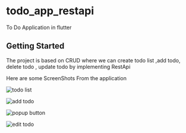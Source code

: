 # todo_app_restapi

To Do Application in flutter

## Getting Started

The project is based on CRUD where we can create todo list ,add todo, delete todo , update todo by implementing RestApi 

Here are some ScreenShots From the application


![todo list](https://user-images.githubusercontent.com/49728395/208227150-3e9ebdd6-e45a-47fe-bbf7-2644b4d0f976.png)

![add todo](https://user-images.githubusercontent.com/49728395/208227170-9480f949-1caa-45b1-97d8-de23f11874ff.png)

![popup button](https://user-images.githubusercontent.com/49728395/208227178-8ba5f6aa-4568-42ba-88cd-318a6cbd3d28.png)

![edit todo](https://user-images.githubusercontent.com/49728395/208227182-9a530166-182b-4011-8bce-3f375c5d10e6.png)
